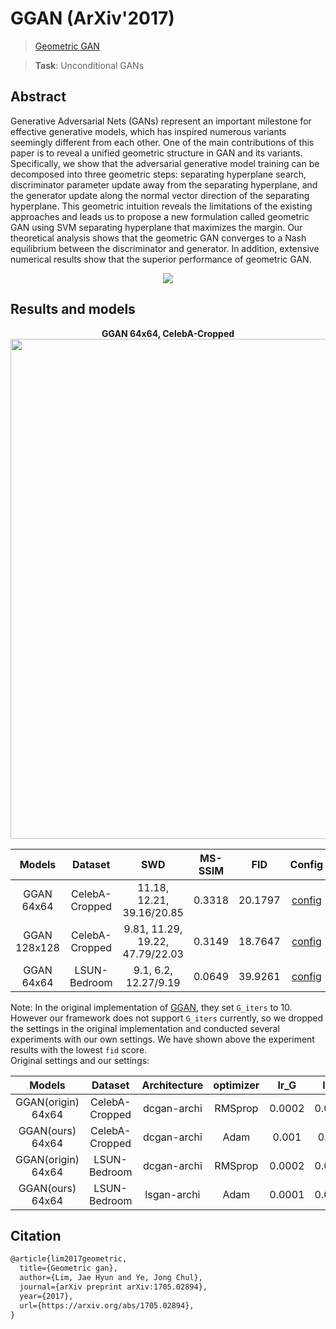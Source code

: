 # GGAN (ArXiv'2017)

> [Geometric GAN](https://arxiv.org/abs/1705.02894)

> **Task**: Unconditional GANs

<!-- [ALGORITHM] -->

## Abstract

<!-- [ABSTRACT] -->

Generative Adversarial Nets (GANs) represent an important milestone for effective generative models, which has inspired numerous variants seemingly different from each other. One of the main contributions of this paper is to reveal a unified geometric structure in GAN and its variants. Specifically, we show that the adversarial generative model training can be decomposed into three geometric steps: separating hyperplane search, discriminator parameter update away from the separating hyperplane, and the generator update along the normal vector direction of the separating hyperplane. This geometric intuition reveals the limitations of the existing approaches and leads us to propose a new formulation called geometric GAN using SVM separating hyperplane that maximizes the margin. Our theoretical analysis shows that the geometric GAN converges to a Nash equilibrium between the discriminator and generator. In addition, extensive numerical results show that the superior performance of geometric GAN.

<!-- [IMAGE] -->

<div align=center>
<img src="https://user-images.githubusercontent.com/28132635/143051600-6a3e5c37-259e-4b77-a847-c6ad1eafa65f.JPG"/>
</div>

## Results and models

<div align="center">
  <b> GGAN 64x64, CelebA-Cropped</b>
  <br/>
  <img src="https://user-images.githubusercontent.com/22982797/116691577-9067d800-a9ed-11eb-8ea4-be79884d8502.PNG" width="800"/>
</div>

|    Models    |    Dataset     |               SWD               | MS-SSIM |   FID   |                             Config                              |                              Download                              |
| :----------: | :------------: | :-----------------------------: | :-----: | :-----: | :-------------------------------------------------------------: | :----------------------------------------------------------------: |
|  GGAN 64x64  | CelebA-Cropped |    11.18, 12.21, 39.16/20.85    | 0.3318  | 20.1797 | [config](./ggan_dcgan-archi_lr1e-3-1xb128-12Mimgs_celeba-cropped-64x64.py) | [model](https://download.openmmlab.com/mmediting/ggan/ggan_celeba-cropped_dcgan-archi_lr-1e-3_64_b128x1_12m.pth)  \| [log](https://download.openmmlab.com/mmediting/ggan/ggan_celeba-cropped_dcgan-archi_lr-1e-3_64_b128x1_12m_20210430_113839.log.json) |
| GGAN 128x128 | CelebA-Cropped | 9.81, 11.29, 19.22, 47.79/22.03 | 0.3149  | 18.7647 | [config](./ggan_dcgan-archi_lr1e-4-1xb64-10Mimgs_celeba-cropped-128x128.py) | [model](https://download.openmmlab.com/mmediting/ggan/ggan_celeba-cropped_dcgan-archi_lr-1e-4_128_b64x1_10m_20210430_143027-516423dc.pth) \| [log](https://download.openmmlab.com/mmediting/ggan/ggan_celeba-cropped_dcgan-archi_lr-1e-4_128_b64x1_10m_20210423_154258.log.json) |
|  GGAN 64x64  |  LSUN-Bedroom  |      9.1, 6.2, 12.27/9.19       | 0.0649  | 39.9261 | [config](./ggan_lsgan-archi_lr1e-4-1xb128-20Mimgs_lsun-bedroom-64x64.py) | [model](https://download.openmmlab.com/mmediting/ggan/ggan_lsun-bedroom_lsgan_archi_lr-1e-4_64_b128x1_20m_20210430_143114-5d99b76c.pth) \| [log](https://download.openmmlab.com/mmediting/ggan/ggan_lsun-bedroom_lsgan_archi_lr-1e-4_64_b128x1_20m_20210428_202027.log.json) |

Note: In the original implementation of [GGAN](https://github.com/lim0606/pytorch-geometric-gan), they set `G_iters` to 10. However our framework does not support `G_iters` currently, so we dropped the settings in the original implementation and conducted several experiments with our own settings. We have shown above the experiment results with the lowest `fid` score. \
Original settings and our settings:

<!-- SKIP THIS TABLE -->

|       Models       |    Dataset     | Architecture | optimizer |  lr_G  |  lr_D  | G_iters | D_iters |
| :----------------: | :------------: | :----------: | :-------: | :----: | :----: | :-----: | :-----: |
| GGAN(origin) 64x64 | CelebA-Cropped | dcgan-archi  |  RMSprop  | 0.0002 | 0.0002 |   10    |    1    |
|  GGAN(ours) 64x64  | CelebA-Cropped | dcgan-archi  |   Adam    | 0.001  | 0.001  |    1    |    1    |
| GGAN(origin) 64x64 |  LSUN-Bedroom  | dcgan-archi  |  RMSprop  | 0.0002 | 0.0002 |   10    |    1    |
|  GGAN(ours) 64x64  |  LSUN-Bedroom  | lsgan-archi  |   Adam    | 0.0001 | 0.0001 |    1    |    1    |

## Citation

```latex
@article{lim2017geometric,
  title={Geometric gan},
  author={Lim, Jae Hyun and Ye, Jong Chul},
  journal={arXiv preprint arXiv:1705.02894},
  year={2017},
  url={https://arxiv.org/abs/1705.02894},
}
```
